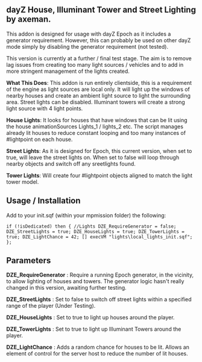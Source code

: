 dayZ House, Illuminant Tower and Street Lighting by axeman.
-----------------------------------------------------------

This addon is designed for usage with dayZ Epoch as it includes a generator requirement. However, this can probably be used on other dayZ mode simply by disabling the generator requirement (not tested).

This version is currently at a further / final test stage. The aim is to remove lag issues from creating too many light sources / vehicles and to add in more stringent management of the lights created.

**What This Does**: This addon is run entirely clientside, this is a requirement of the engine as light sources are local only. It will light up the windows of nearby houses and create an ambient light source to light the surrounding area. Street lights can be disabled. Illuminant towers will create a strong light source with 4 light points.

**House Lights**: It looks for houses that have windows that can be lit using the house animationSources Lights_1 / lights_2 etc. The script manages already lit houses to reduce constant looping and too many instances of #lightpoint on each house.

**Street Lights**: As it is designed for Epoch, this current version, when set to true, will leave the street lights on. When set to false will loop through nearby objects and switch off any sreetlights found.

**Tower Lights**: Will create four #lightpoint objects aligned to match the light tower model.


Usage / Installation
--------------------

Add to your init.sqf (within your mpmission folder) the following:

`if (!isDedicated) then {
//Lights
	DZE_RequireGenerator = false;
	DZE_StreetLights = true;
	DZE_HouseLights = true;
	DZE_TowerLights = true;
	DZE_LightChance = 42;
	[] execVM "lights\local_lights_init.sqf";
};`

Parameters
---------

**DZE_RequireGenerator** : Require a running Epoch generator, in the vicinity, to allow lighting of houses and towers. The generator logic hasn't really changed in this version, awaiting further testing.

**DZE_StreetLights** : Set to false to switch off street lights within a specified range of the player (Under Testing).

**DZE_HouseLights** : Set to true to light up houses around the player.

**DZE_TowerLights** : Set to true to light up Illuminant Towers around the player.

**DZE_LightChance** : Adds a random chance for houses to be lit. Allows an element of control for the server host to reduce the number of lit houses.

